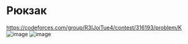 # Рюкзак
https://codeforces.com/group/R3IJoiTue4/contest/316193/problem/K
![image](https://github.com/OrlovAlexey/Olympiad-programming/assets/33424589/58004045-f16b-4522-a8f4-cb808ff86512)
![image](https://github.com/OrlovAlexey/Olympiad-programming/assets/33424589/ef487446-9cec-4a3f-ab49-6495419059bc)

